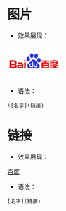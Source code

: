 # 图片
- 效果展现：

![百度](image/6.jpeg)

- 语法：

```
![名字](链接)
```

# 链接
- 效果展现：

[百度](https://www.baidu.com/)

- 语法：
```
[名字](链接)
```